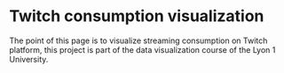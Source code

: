 # Twitch consumption visualization

The point of this page is to visualize streaming consumption on Twitch platform, this project is part of the data visualization course of the Lyon 1 University.
